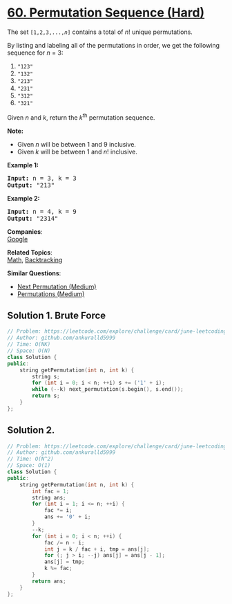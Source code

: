 # [60. Permutation Sequence (Hard)](https://leetcode.com/problems/permutation-sequence/)

<p>The set <code>[1,2,3,...,<em>n</em>]</code> contains a total of <em>n</em>! unique permutations.</p>

<p>By listing and labeling all of the permutations in order, we get the following sequence for <em>n</em> = 3:</p>

<ol>
	<li><code>"123"</code></li>
	<li><code>"132"</code></li>
	<li><code>"213"</code></li>
	<li><code>"231"</code></li>
	<li><code>"312"</code></li>
	<li><code>"321"</code></li>
</ol>

<p>Given <em>n</em> and <em>k</em>, return the <em>k</em><sup>th</sup> permutation sequence.</p>

<p><strong>Note:</strong></p>

<ul>
	<li>Given <em>n</em> will be between 1 and 9 inclusive.</li>
	<li>Given&nbsp;<em>k</em>&nbsp;will be between 1 and <em>n</em>! inclusive.</li>
</ul>

<p><strong>Example 1:</strong></p>

<pre><strong>Input:</strong> n = 3, k = 3
<strong>Output:</strong> "213"
</pre>

<p><strong>Example 2:</strong></p>

<pre><strong>Input:</strong> n = 4, k = 9
<strong>Output:</strong> "2314"
</pre>


**Companies**:  
[Google](https://leetcode.com/company/google)

**Related Topics**:  
[Math](https://leetcode.com/tag/math/), [Backtracking](https://leetcode.com/tag/backtracking/)

**Similar Questions**:
* [Next Permutation (Medium)](https://leetcode.com/problems/next-permutation/)
* [Permutations (Medium)](https://leetcode.com/problems/permutations/)

## Solution 1. Brute Force

```cpp
// Problem: https://leetcode.com/explore/challenge/card/june-leetcoding-challenge/541/week-3-june-15th-june-21st/3366/
// Author: github.com/ankuralld5999
// Time: O(NK)
// Space: O(N)
class Solution {
public:
    string getPermutation(int n, int k) {
        string s;
        for (int i = 0; i < n; ++i) s += ('1' + i);
        while (--k) next_permutation(s.begin(), s.end());
        return s;
    }
};
```

## Solution 2.

```cpp
// Problem: https://leetcode.com/explore/challenge/card/june-leetcoding-challenge/541/week-3-june-15th-june-21st/3366/
// Author: github.com/ankuralld5999
// Time: O(N^2)
// Space: O(1)
class Solution {
public:
    string getPermutation(int n, int k) {
        int fac = 1;
        string ans;
        for (int i = 1; i <= n; ++i) {
            fac *= i;
            ans += '0' + i;
        }
        --k;
        for (int i = 0; i < n; ++i) {
            fac /= n - i;
            int j = k / fac + i, tmp = ans[j];
            for (; j > i; --j) ans[j] = ans[j - 1];
            ans[j] = tmp;
            k %= fac;
        }
        return ans;
    }
};
```
